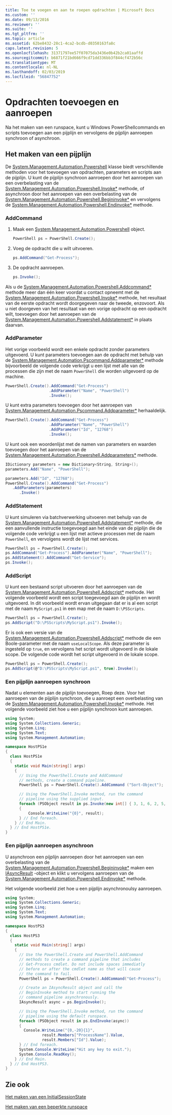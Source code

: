 ```yaml
---
title: Toe te voegen en aan te roepen opdrachten | Microsoft Docs
ms.custom: ''
ms.date: 09/13/2016
ms.reviewer: ''
ms.suite: ''
ms.tgt_pltfrm: ''
ms.topic: article
ms.assetid: 62be8432-28c1-4ca2-bcdb-d0350163fa8c
caps.latest.revision: 5
ms.openlocfilehash: 31371797ee57f07075da3436e0b42b2ca01aaffd
ms.sourcegitcommit: b6871f21bd666f9cd71dd336bb3f844cf472b56c
ms.translationtype: MT
ms.contentlocale: nl-NL
ms.lasthandoff: 02/03/2019
ms.locfileid: "56847752"
---
```

# <a name="adding-and-invoking-commands"></a>Opdrachten toevoegen en aanroepen

Na het maken van een runspace, kunt u Windows PowerShellcommands en scripts toevoegen aan een pijplijn en vervolgens de pijplijn aanroepen synchroon of asynchroon.

## <a name="creating-a-pipeline"></a>Het maken van een pijplijn

 De [System.Management.Automation.Powershell](/dotnet/api/system.management.automation.powershell) klasse biedt verschillende methoden voor het toevoegen van opdrachten, parameters en scripts aan de pijplijn. U kunt de pijplijn synchroon aanroepen door het aanroepen van een overbelasting van de [System.Management.Automation.Powershell.Invoke*](/dotnet/api/System.Management.Automation.PowerShell.Invoke) methode, of asynchroon door het aanroepen van een overbelasting van de [ System.Management.Automation.Powershell.Begininvoke*](/dotnet/api/System.Management.Automation.PowerShell.BeginInvoke) en vervolgens de [System.Management.Automation.Powershell.Endinvoke*](/dotnet/api/System.Management.Automation.PowerShell.EndInvoke) methode.

### <a name="addcommand"></a>AddCommand

1. Maak een [System.Management.Automation.Powershell](/dotnet/api/system.management.automation.powershell) object.

   ```csharp
   PowerShell ps = PowerShell.Create();
   ```

2. Voeg de opdracht die u wilt uitvoeren.

   ```csharp
   ps.AddCommand("Get-Process");
   ```

3. De opdracht aanroepen.

   ```csharp
   ps.Invoke();
   ```

 Als u de [System.Management.Automation.Powershell.Addcommand*](/dotnet/api/System.Management.Automation.PowerShell.AddCommand) methode meer dan één keer voordat u contact opneemt met de [System.Management.Automation.Powershell.Invoke*](/dotnet/api/System.Management.Automation.PowerShell.Invoke) methode, het resultaat van de eerste opdracht wordt doorgegeven naar de tweede, enzovoort. Als u niet doorgeven van het resultaat van een vorige opdracht op een opdracht wilt, toevoegen door het aanroepen van de [System.Management.Automation.Powershell.Addstatement*](/dotnet/api/System.Management.Automation.PowerShell.AddStatement) in plaats daarvan.

### <a name="addparameter"></a>AddParameter

 Het vorige voorbeeld wordt een enkele opdracht zonder parameters uitgevoerd. U kunt parameters toevoegen aan de opdracht met behulp van de [System.Management.Automation.Pscommand.Addparameter*](/dotnet/api/System.Management.Automation.PSCommand.AddParameter) methode bijvoorbeeld de volgende code verkrijgt u een lijst met alle van de processen die zijn met de naam `PowerShell` die worden uitgevoerd op de machine.

```csharp
PowerShell.Create().AddCommand("Get-Process")
                   .AddParameter("Name", "PowerShell")
                   .Invoke();
```

 U kunt extra parameters toevoegen door het aanroepen van [System.Management.Automation.Pscommand.Addparameter*](/dotnet/api/System.Management.Automation.PSCommand.AddParameter) herhaaldelijk.

```csharp
PowerShell.Create().AddCommand("Get-Process")
                   .AddParameter("Name", "PowerShell")
                   .AddParameter("Id", "12768")
                   .Invoke();
```

 U kunt ook een woordenlijst met de namen van parameters en waarden toevoegen door het aanroepen van de [System.Management.Automation.Powershell.Addparameters*](/dotnet/api/System.Management.Automation.PowerShell.AddParameters) methode.

```csharp
IDictionary parameters = new Dictionary<String, String>();
parameters.Add("Name", "PowerShell");

parameters.Add("Id", "12768");
PowerShell.Create().AddCommand("Get-Process")
   .AddParameters(parameters)
      .Invoke()

```

### <a name="addstatement"></a>AddStatement

 U kunt simuleren via batchverwerking uitvoeren met behulp van de [System.Management.Automation.Powershell.Addstatement*](/dotnet/api/System.Management.Automation.PowerShell.AddStatement) methode, die een aanvullende instructie toegevoegd aan het einde van de pijplijn die de volgende code verkrijgt u een lijst met actieve processen met de naam `PowerShell`, en vervolgens wordt de lijst met services.

```csharp
PowerShell ps = PowerShell.Create();
ps.AddCommand("Get-Process").AddParameter("Name", "PowerShell");
ps.AddStatement().AddCommand("Get-Service");
ps.Invoke();
```

### <a name="addscript"></a>AddScript

 U kunt een bestaand script uitvoeren door het aanroepen van de [System.Management.Automation.Powershell.Addscript*](/dotnet/api/System.Management.Automation.PowerShell.AddScript) methode. Het volgende voorbeeld wordt een script toegevoegd aan de pijplijn en wordt uitgevoerd. In dit voorbeeld wordt ervan uitgegaan dat er is al een script met de naam `MyScript.ps1` in een map met de naam `D:\PSScripts`.

```csharp
PowerShell ps = PowerShell.Create();
ps.AddScript("D:\PSScripts\MyScript.ps1").Invoke();
```

 Er is ook een versie van de [System.Management.Automation.Powershell.Addscript*](/dotnet/api/System.Management.Automation.PowerShell.AddScript) methode die een Boole-parameter met de naam `useLocalScope`. Als deze parameter is ingesteld op `true`, en vervolgens het script wordt uitgevoerd in de lokale scope. De volgende code wordt het script uitgevoerd in de lokale scope.

```csharp
PowerShell ps = PowerShell.Create();
ps.AddScript(@"D:\PSScripts\MyScript.ps1", true).Invoke();
```

### <a name="invoking-a-pipeline-synchronously"></a>Een pijplijn aanroepen synchroon

 Nadat u elementen aan de pijplijn toevoegen, Roep deze. Voor het aanroepen van de pijplijn synchroon, die u aanroept een overbelasting van de [System.Management.Automation.Powershell.Invoke*](/dotnet/api/System.Management.Automation.PowerShell.Invoke) methode. Het volgende voorbeeld ziet hoe u een pijplijn synchroon kunt aanroepen.

```csharp
using System;
using System.Collections.Generic;
using System.Linq;
using System.Text;
using System.Management.Automation;

namespace HostPS1e
{
  class HostPS1e
  {
    static void Main(string[] args)
    {
      // Using the PowerShell.Create and AddCommand
      // methods, create a command pipeline.
      PowerShell ps = PowerShell.Create().AddCommand ("Sort-Object");

      // Using the PowerShell.Invoke method, run the command
      // pipeline using the supplied input.
      foreach (PSObject result in ps.Invoke(new int[] { 3, 1, 6, 2, 5, 4 }))
      {
          Console.WriteLine("{0}", result);
      } // End foreach.
    } // End Main.
  } // End HostPS1e.
}
```

### <a name="invoking-a-pipeline-asynchronously"></a>Een pijplijn aanroepen asynchroon

 U asynchroon een pijplijn aanroepen door het aanroepen van een overbelasting van de [System.Management.Automation.Powershell.Begininvoke*](/dotnet/api/System.Management.Automation.PowerShell.BeginInvoke) maken een [IAsyncResult](http://msdn.microsoft.com/library/system.iasyncresult\(v=vs.110\).aspx) -object en klikt u vervolgens aanroepen van de [ System.Management.Automation.Powershell.Endinvoke*](/dotnet/api/System.Management.Automation.PowerShell.EndInvoke) methode.

 Het volgende voorbeeld ziet hoe u een pijplijn asynchronoulsy aanroepen.

```csharp
using System;
using System.Collections.Generic;
using System.Linq;
using System.Text;
using System.Management.Automation;

namespace HostPS3
{
  class HostPS3
  {
    static void Main(string[] args)
    {
      // Use the PowerShell.Create and PowerShell.AddCommand
      // methods to create a command pipeline that includes
      // Get-Process cmdlet. Do not include spaces immediatly
      // before or after the cmdlet name as that will cause
      // the command to fail.
      PowerShell ps = PowerShell.Create().AddCommand("Get-Process");

      // Create an IAsyncResult object and call the
      // BeginInvoke method to start running the
      // command pipeline asynchronously.
      IAsyncResult async = ps.BeginInvoke();

      // Using the PowerShell.Invoke method, run the command
      // pipeline using the default runspace.
      foreach (PSObject result in ps.EndInvoke(async))
      {
        Console.WriteLine("{0,-20}{1}",
                result.Members["ProcessName"].Value,
                result.Members["Id"].Value);
      } // End foreach.
      System.Console.WriteLine("Hit any key to exit.");
      System.Console.ReadKey();
    } // End Main.
  } // End HostPS3.
}
```

## <a name="see-also"></a>Zie ook

 [Het maken van een InitialSessionState](./creating-an-initialsessionstate.md)

 [Het maken van een beperkte runspace](./creating-a-constrained-runspace.md)
